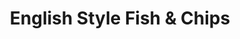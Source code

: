 ---
title: "English Style Fish & Chips"
description: "Our generous portion of haddock coated in our own beer batter recipe, & fried to perfection. Served with fresh-cut fries, tartar sauce, & a lemon wedge."
price_s: ""
price_l: "15.50"
price_lg: ""
weight: "5"
---